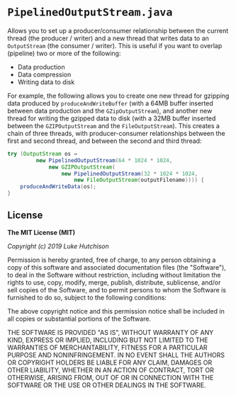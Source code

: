 # `PipelinedOutputStream.java`

Allows you to set up a producer/consumer relationship between the current thread (the producer / writer) and a new thread that writes data to an `OutputStream` (the consumer / writer). This is useful if you want to overlap (pipeline) two or more of the following:

* Data production
* Data compression
* Writing data to disk

For example, the following allows you to create one new thread for gzipping data produced by `produceAndWriteBuffer` (with a 64MB buffer inserted between data production and the `GZipOutputStream`), and another new thread for writing the gzipped data to disk (with a 32MB buffer inserted between the `GZIPOutputStream` and the `FileOutputStream`). This creates a chain of three threads, with producer-consumer relationships between the first and second thread, and between the second and third thread:

```java
try (OutputStream os =
         new PipelinedOutputStream(64 * 1024 * 1024,
             new GZIPOutputStream(
                 new PipelinedOutputStream(32 * 1024 * 1024,
                     new FileOutputStream(outputFilename)))) {
    produceAndWriteData(os);
}
```

## License

**The MIT License (MIT)**

*Copyright (c) 2019 Luke Hutchison*

Permission is hereby granted, free of charge, to any person obtaining a copy of this software and associated
documentation files (the "Software"), to deal in the Software without restriction, including without
limitation the rights to use, copy, modify, merge, publish, distribute, sublicense, and/or sell copies of
the Software, and to permit persons to whom the Software is furnished to do so, subject to the following
conditions:

The above copyright notice and this permission notice shall be included in all copies or substantial
portions of the Software.

THE SOFTWARE IS PROVIDED "AS IS", WITHOUT WARRANTY OF ANY KIND, EXPRESS OR IMPLIED, INCLUDING BUT NOT
LIMITED TO THE WARRANTIES OF MERCHANTABILITY, FITNESS FOR A PARTICULAR PURPOSE AND NONINFRINGEMENT. IN NO
EVENT SHALL THE AUTHORS OR COPYRIGHT HOLDERS BE LIABLE FOR ANY CLAIM, DAMAGES OR OTHER LIABILITY, WHETHER IN
AN ACTION OF CONTRACT, TORT OR OTHERWISE, ARISING FROM, OUT OF OR IN CONNECTION WITH THE SOFTWARE OR THE USE
OR OTHER DEALINGS IN THE SOFTWARE.

